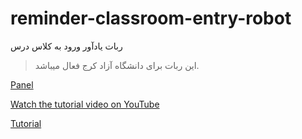 # reminder-classroom-entry-robot
ربات یادآور ورود به کلاس درس

> این ربات برای دانشگاه آزاد کرج فعال میباشد.

[Panel](https://mahdikhanbeigi.github.io/bot-enter-classroom "Panel")

[Watch the tutorial video on YouTube](http://www.youtube.com/watch?v=LmevuOz5KUc "YouTube Video")

[Tutorial](https://s4.uupload.ir/files/reminder-classroom-entry-robot_vc4t.gif "Gif tutorial")
